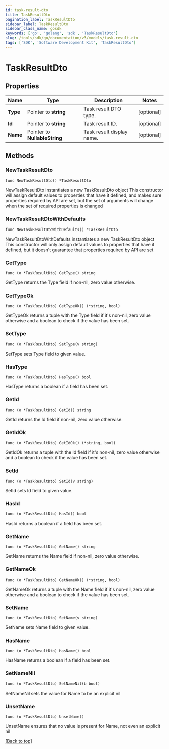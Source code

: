 ```yaml
---
id: task-result-dto
title: TaskResultDto
pagination_label: TaskResultDto
sidebar_label: TaskResultDto
sidebar_class_name: gosdk
keywords: ['go', 'golang', 'sdk', 'TaskResultDto'] 
slug: /tools/sdk/go/documentation/v3/models/task-result-dto
tags: ['SDK', 'Software Development Kit', 'TaskResultDto']
---
```


# TaskResultDto

## Properties

Name | Type | Description | Notes
------------ | ------------- | ------------- | -------------
**Type** | Pointer to **string** | Task result DTO type. | [optional] 
**Id** | Pointer to **string** | Task result ID. | [optional] 
**Name** | Pointer to **NullableString** | Task result display name. | [optional] 

## Methods

### NewTaskResultDto

`func NewTaskResultDto() *TaskResultDto`

NewTaskResultDto instantiates a new TaskResultDto object
This constructor will assign default values to properties that have it defined,
and makes sure properties required by API are set, but the set of arguments
will change when the set of required properties is changed

### NewTaskResultDtoWithDefaults

`func NewTaskResultDtoWithDefaults() *TaskResultDto`

NewTaskResultDtoWithDefaults instantiates a new TaskResultDto object
This constructor will only assign default values to properties that have it defined,
but it doesn't guarantee that properties required by API are set

### GetType

`func (o *TaskResultDto) GetType() string`

GetType returns the Type field if non-nil, zero value otherwise.

### GetTypeOk

`func (o *TaskResultDto) GetTypeOk() (*string, bool)`

GetTypeOk returns a tuple with the Type field if it's non-nil, zero value otherwise
and a boolean to check if the value has been set.

### SetType

`func (o *TaskResultDto) SetType(v string)`

SetType sets Type field to given value.

### HasType

`func (o *TaskResultDto) HasType() bool`

HasType returns a boolean if a field has been set.

### GetId

`func (o *TaskResultDto) GetId() string`

GetId returns the Id field if non-nil, zero value otherwise.

### GetIdOk

`func (o *TaskResultDto) GetIdOk() (*string, bool)`

GetIdOk returns a tuple with the Id field if it's non-nil, zero value otherwise
and a boolean to check if the value has been set.

### SetId

`func (o *TaskResultDto) SetId(v string)`

SetId sets Id field to given value.

### HasId

`func (o *TaskResultDto) HasId() bool`

HasId returns a boolean if a field has been set.

### GetName

`func (o *TaskResultDto) GetName() string`

GetName returns the Name field if non-nil, zero value otherwise.

### GetNameOk

`func (o *TaskResultDto) GetNameOk() (*string, bool)`

GetNameOk returns a tuple with the Name field if it's non-nil, zero value otherwise
and a boolean to check if the value has been set.

### SetName

`func (o *TaskResultDto) SetName(v string)`

SetName sets Name field to given value.

### HasName

`func (o *TaskResultDto) HasName() bool`

HasName returns a boolean if a field has been set.

### SetNameNil

`func (o *TaskResultDto) SetNameNil(b bool)`

 SetNameNil sets the value for Name to be an explicit nil

### UnsetName
`func (o *TaskResultDto) UnsetName()`

UnsetName ensures that no value is present for Name, not even an explicit nil

[[Back to top]](#) 



